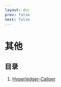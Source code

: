 ```yaml
---  
layout: doc
prev: false
next: false
---  
```


# 其他

## 目录

1. [Hyperledger-Caliper](/chain/other/caliper)
